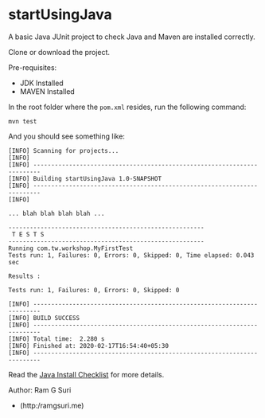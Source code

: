 # startUsingJava

A basic Java JUnit project to check Java and Maven are installed correctly.

Clone or download the project.

Pre-requisites:

* JDK Installed
* MAVEN Installed

In the root folder where the `pom.xml` resides, run the following command:

~~~~~~~~
mvn test
~~~~~~~~

And you should see something like:

~~~~~~~~
[INFO] Scanning for projects...
[INFO]
[INFO] ------------------------------------------------------------------------
[INFO] Building startUsingJava 1.0-SNAPSHOT
[INFO] ------------------------------------------------------------------------
[INFO]

... blah blah blah blah ...

-------------------------------------------------------
 T E S T S
-------------------------------------------------------
Running com.tw.workshop.MyFirstTest
Tests run: 1, Failures: 0, Errors: 0, Skipped: 0, Time elapsed: 0.043 sec

Results :

Tests run: 1, Failures: 0, Errors: 0, Skipped: 0

[INFO] ------------------------------------------------------------------------
[INFO] BUILD SUCCESS
[INFO] ------------------------------------------------------------------------
[INFO] Total time:  2.280 s
[INFO] Finished at: 2020-02-17T16:54:40+05:30
[INFO] ------------------------------------------------------------------------
~~~~~~~~

Read the [Java Install Checklist](https://github.com/ramgsuri/start-using-java/blob/master/install_java_checklist.md)
 for more details.

Author: Ram G Suri
* (http:/ramgsuri.me)
